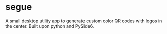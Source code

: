 # segue

A small desktop utility app to generate custom color QR codes with logos in the center. Built upon python and PySide6.
